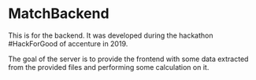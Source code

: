 # MatchBackend

This is for the backend. It was developed during the hackathon #HackForGood of accenture in 2019.

The goal of the server is to provide the frontend with some data extracted from the provided files and performing some calculation on it.

